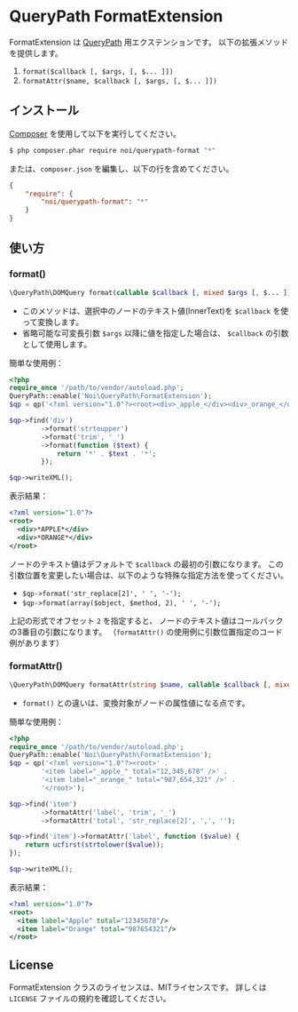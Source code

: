 # QueryPath FormatExtension

FormatExtension は [QueryPath](http://querypath.org/) 用エクステンションです。
以下の拡張メソッドを提供します。

1. `format($callback [, $args, [, $... ]])`
2. `formatAttr($name, $callback [, $args, [, $... ]])`


## インストール

[Composer](http://getcomposer.org/) を使用して以下を実行してください。

```sh
$ php composer.phar require noi/querypath-format "*"
```

または、`composer.json` を編集し、以下の行を含めてください。

```json
{
    "require": {
        "noi/querypath-format": "*"
    }
}
```


## 使い方

### format()

```php
\QueryPath\DOMQuery format(callable $callback [, mixed $args [, $... ]])
```

* このメソッドは、選択中のノードのテキスト値(InnerText)を
  `$callback` を使って変換します。
* 省略可能な可変長引数 `$args` 以降に値を指定した場合は、
  `$callback` の引数として使用します。

簡単な使用例：

```php
<?php
require_once '/path/to/vendor/autoload.php';
QueryPath::enable('Noi\QueryPath\FormatExtension');
$qp = qp('<?xml version="1.0"?><root><div>_apple_</div><div>_orange_</div></root>');

$qp->find('div')
        ->format('strtoupper')
        ->format('trim', '_')
        ->format(function ($text) {
            return '*' . $text . '*';
        });

$qp->writeXML();
```

表示結果：

```xml
<?xml version="1.0"?>
<root>
  <div>*APPLE*</div>
  <div>*ORANGE*</div>
</root>
```

ノードのテキスト値はデフォルトで `$callback` の最初の引数になります。
この引数位置を変更したい場合は、以下のような特殊な指定方法を使ってください。

* `$qp->format('str_replace[2]', ' ', '-');`
* `$qp->format(array($object, $method, 2), ' ', '-');`

上記の形式でオフセット `2` を指定すると、
ノードのテキスト値はコールバックの3番目の引数になります。
（`formatAttr()` の使用例に引数位置指定のコード例があります）


### formatAttr()

```php
\QueryPath\DOMQuery formatAttr(string $name, callable $callback [, mixed $args [, $... ]])
```

* `format()` との違いは、変換対象がノードの属性値になる点です。

簡単な使用例：

```php
<?php
require_once '/path/to/vendor/autoload.php';
QueryPath::enable('Noi\QueryPath\FormatExtension');
$qp = qp('<?xml version="1.0"?><root>' .
        '<item label="_apple_" total="12,345,678" />' .
        '<item label="_orange_" total="987,654,321" />' .
        '</root>');

$qp->find('item')
        ->formatAttr('label', 'trim', '_')
        ->formatAttr('total', 'str_replace[2]', ',', '');

$qp->find('item')->formatAttr('label', function ($value) {
    return ucfirst(strtolower($value));
});

$qp->writeXML();
```

表示結果：

```xml
<?xml version="1.0"?>
<root>
  <item label="Apple" total="12345678"/>
  <item label="Orange" total="987654321"/>
</root>
```


## License

FormatExtension クラスのライセンスは、MITライセンスです。
詳しくは `LICENSE` ファイルの規約を確認してください。
